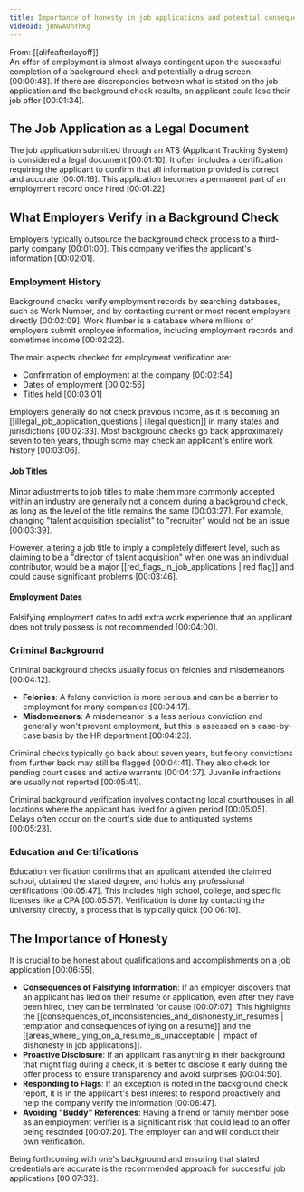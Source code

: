 ```yaml
---
title: Importance of honesty in job applications and potential consequences of falsifying information
videoId: jBNwAOhYhKg
---
```


From: [[alifeafterlayoff]] <br/> 
An offer of employment is almost always contingent upon the successful completion of a background check and potentially a drug screen <a class="yt-timestamp" data-t="00:00:48">[00:00:48]</a>. If there are discrepancies between what is stated on the job application and the background check results, an applicant could lose their job offer <a class="yt-timestamp" data-t="00:01:34">[00:01:34]</a>.

## The Job Application as a Legal Document
The job application submitted through an ATS (Applicant Tracking System) is considered a legal document <a class="yt-timestamp" data-t="00:01:10">[00:01:10]</a>. It often includes a certification requiring the applicant to confirm that all information provided is correct and accurate <a class="yt-timestamp" data-t="00:01:16">[00:01:16]</a>. This application becomes a permanent part of an employment record once hired <a class="yt-timestamp" data-t="00:01:22">[00:01:22]</a>.

## What Employers Verify in a Background Check
Employers typically outsource the background check process to a third-party company <a class="yt-timestamp" data-t="00:01:00">[00:01:00]</a>. This company verifies the applicant's information <a class="yt-timestamp" data-t="00:02:01">[00:02:01]</a>.

### Employment History
Background checks verify employment records by searching databases, such as Work Number, and by contacting current or most recent employers directly <a class="yt-timestamp" data-t="00:02:09">[00:02:09]</a>. Work Number is a database where millions of employers submit employee information, including employment records and sometimes income <a class="yt-timestamp" data-t="00:02:22">[00:02:22]</a>.

The main aspects checked for employment verification are:
*   Confirmation of employment at the company <a class="yt-timestamp" data-t="00:02:54">[00:02:54]</a>
*   Dates of employment <a class="yt-timestamp" data-t="00:02:56">[00:02:56]</a>
*   Titles held <a class="yt-timestamp" data-t="00:03:01">[00:03:01]</a>

Employers generally do not check previous income, as it is becoming an [[illegal_job_application_questions | illegal question]] in many states and jurisdictions <a class="yt-timestamp" data-t="00:02:33">[00:02:33]</a>. Most background checks go back approximately seven to ten years, though some may check an applicant's entire work history <a class="yt-timestamp" data-t="00:03:06">[00:03:06]</a>.

#### Job Titles
Minor adjustments to job titles to make them more commonly accepted within an industry are generally not a concern during a background check, as long as the level of the title remains the same <a class="yt-timestamp" data-t="00:03:27">[00:03:27]</a>. For example, changing "talent acquisition specialist" to "recruiter" would not be an issue <a class="yt-timestamp" data-t="00:03:39">[00:03:39]</a>.

However, altering a job title to imply a completely different level, such as claiming to be a "director of talent acquisition" when one was an individual contributor, would be a major [[red_flags_in_job_applications | red flag]] and could cause significant problems <a class="yt-timestamp" data-t="00:03:46">[00:03:46]</a>.

#### Employment Dates
Falsifying employment dates to add extra work experience that an applicant does not truly possess is not recommended <a class="yt-timestamp" data-t="00:04:00">[00:04:00]</a>.

### Criminal Background
Criminal background checks usually focus on felonies and misdemeanors <a class="yt-timestamp" data-t="00:04:12">[00:04:12]</a>.
*   **Felonies**: A felony conviction is more serious and can be a barrier to employment for many companies <a class="yt-timestamp" data-t="00:04:17">[00:04:17]</a>.
*   **Misdemeanors**: A misdemeanor is a less serious conviction and generally won't prevent employment, but this is assessed on a case-by-case basis by the HR department <a class="yt-timestamp" data-t="00:04:23">[00:04:23]</a>.

Criminal checks typically go back about seven years, but felony convictions from further back may still be flagged <a class="yt-timestamp" data-t="00:04:41">[00:04:41]</a>. They also check for pending court cases and active warrants <a class="yt-timestamp" data-t="00:04:37">[00:04:37]</a>. Juvenile infractions are usually not reported <a class="yt-timestamp" data-t="00:05:41">[00:05:41]</a>.

Criminal background verification involves contacting local courthouses in all locations where the applicant has lived for a given period <a class="yt-timestamp" data-t="00:05:05">[00:05:05]</a>. Delays often occur on the court's side due to antiquated systems <a class="yt-timestamp" data-t="00:05:23">[00:05:23]</a>.

### Education and Certifications
Education verification confirms that an applicant attended the claimed school, obtained the stated degree, and holds any professional certifications <a class="yt-timestamp" data-t="00:05:47">[00:05:47]</a>. This includes high school, college, and specific licenses like a CPA <a class="yt-timestamp" data-t="00:05:57">[00:05:57]</a>. Verification is done by contacting the university directly, a process that is typically quick <a class="yt-timestamp" data-t="00:06:10">[00:06:10]</a>.

## The Importance of Honesty
It is crucial to be honest about qualifications and accomplishments on a job application <a class="yt-timestamp" data-t="00:06:55">[00:06:55]</a>.
*   **Consequences of Falsifying Information**: If an employer discovers that an applicant has lied on their resume or application, even after they have been hired, they can be terminated for cause <a class="yt-timestamp" data-t="00:07:07">[00:07:07]</a>. This highlights the [[consequences_of_inconsistencies_and_dishonesty_in_resumes | temptation and consequences of lying on a resume]] and the [[areas_where_lying_on_a_resume_is_unacceptable | impact of dishonesty in job applications]].
*   **Proactive Disclosure**: If an applicant has anything in their background that might flag during a check, it is better to disclose it early during the offer process to ensure transparency and avoid surprises <a class="yt-timestamp" data-t="00:04:50">[00:04:50]</a>.
*   **Responding to Flags**: If an exception is noted in the background check report, it is in the applicant's best interest to respond proactively and help the company verify the information <a class="yt-timestamp" data-t="00:06:47">[00:06:47]</a>.
*   **Avoiding "Buddy" References**: Having a friend or family member pose as an employment verifier is a significant risk that could lead to an offer being rescinded <a class="yt-timestamp" data-t="00:07:20">[00:07:20]</a>. The employer can and will conduct their own verification.

Being forthcoming with one's background and ensuring that stated credentials are accurate is the recommended approach for successful job applications <a class="yt-timestamp" data-t="00:07:32">[00:07:32]</a>.